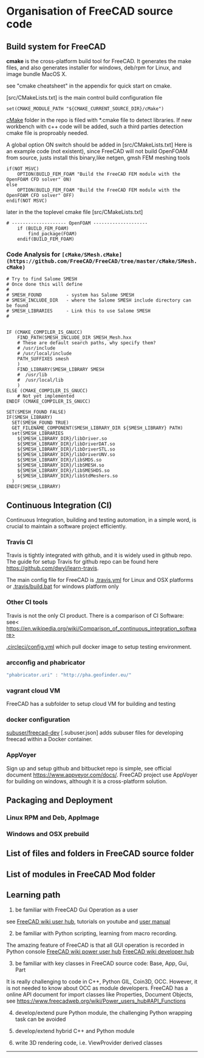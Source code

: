 
# Organisation of FreeCAD source code


## Build system for FreeCAD

**cmake** is the cross-platform build tool for FreeCAD. It  generates the make files, and also generates installer for windows, deb/rpm for Linux, and image bundle MacOS X.

see "cmake cheatsheet" in the appendix for quick start on cmake.

[src/CMakeLists.txt] is the main control build configuration file

```
set(CMAKE_MODULE_PATH "${CMAKE_CURRENT_SOURCE_DIR}/cMake")
```

[cMake](https://github.com/FreeCAD/FreeCAD/tree/master/cMake)  folder in the repo is filed with *.cmake file to detect libraries. If new workbench with c++ code will be added, such a third parties detection cmake file is proproably needed.

A global option ON switch should be added in [src/CMakeLists.txt]
Here is an example code (not existent), since FreeCAD will not build OpenFOAM from source, justs install this binary,like netgen, gmsh FEM meshing tools

```
if(NOT MSVC)
    OPTION(BUILD_FEM_FOAM "Build the FreeCAD FEM module with the OpenFOAM CFD solver" ON)
else
    OPTION(BUILD_FEM_FOAM "Build the FreeCAD FEM module with the OpenFOAM CFD solver" OFF)
endif(NOT MSVC)
```
later in the the toplevel cmake file [src/CMakeLists.txt]

```
# -------------------- OpenFOAM --------------------
    if (BUILD_FEM_FOAM)
        find_package(FOAM)
    endif(BUILD_FEM_FOAM)

```

### Code Analysis for `[cMake/SMesh.cMake](https://github.com/FreeCAD/FreeCAD/tree/master/cMake/SMesh.cMake)`

```shell
# Try to find Salome SMESH
# Once done this will define
#
# SMESH_FOUND         - system has Salome SMESH
# SMESH_INCLUDE_DIR   - where the Salome SMESH include directory can be found
# SMESH_LIBRARIES     - Link this to use Salome SMESH
#


IF (CMAKE_COMPILER_IS_GNUCC)
    FIND_PATH(SMESH_INCLUDE_DIR SMESH_Mesh.hxx
    # These are default search paths, why specify them?
    # /usr/include
    # /usr/local/include
    PATH_SUFFIXES smesh
    )
    FIND_LIBRARY(SMESH_LIBRARY SMESH
    #  /usr/lib
    #  /usr/local/lib
    )
ELSE (CMAKE_COMPILER_IS_GNUCC)
    # Not yet implemented
ENDIF (CMAKE_COMPILER_IS_GNUCC)

SET(SMESH_FOUND FALSE)
IF(SMESH_LIBRARY)
  SET(SMESH_FOUND TRUE)
  GET_FILENAME_COMPONENT(SMESH_LIBRARY_DIR ${SMESH_LIBRARY} PATH)
  set(SMESH_LIBRARIES
    ${SMESH_LIBRARY_DIR}/libDriver.so
    ${SMESH_LIBRARY_DIR}/libDriverDAT.so
    ${SMESH_LIBRARY_DIR}/libDriverSTL.so
    ${SMESH_LIBRARY_DIR}/libDriverUNV.so
    ${SMESH_LIBRARY_DIR}/libSMDS.so
    ${SMESH_LIBRARY_DIR}/libSMESH.so
    ${SMESH_LIBRARY_DIR}/libSMESHDS.so
    ${SMESH_LIBRARY_DIR}/libStdMeshers.so
  )
ENDIF(SMESH_LIBRARY)
```

## Continuous Integration (CI)

Continuous Integration, building and testing automation, in a simple word, is crucial to maintain a software project efficiently.

### Travis CI


Travis is tightly integrated with github, and it is widely used in github repo. The guide for setup Travis for github repo can be found here <https://github.com/dwyl/learn-travis>.

The main config file for FreeCAD is [.travis.yml](https://github.com/FreeCAD/FreeCAD/blob/master/.travis.yml)  for Linux and OSX platforms or [.travis/build.bat](https://github.com/FreeCAD/FreeCAD/blob/master/.travis/build.bat) for windows platform only

### Other CI tools

Travis is not the only CI product. There is a comparison of CI Software:
see< https://en.wikipedia.org/wiki/Comparison_of_continuous_integration_software>

[.circleci/config.yml](https://github.com/FreeCAD/FreeCAD/tree/master/.circleci/config.yml)
which pull docker image to setup testing environment.

### arcconfig and phabricator

```javascript
"phabricator.uri" : "http://pha.geofinder.eu/"
```
### vagrant cloud VM

FreeCAD has a subfolder to setup cloud VM for building and testing

### docker configuration
[subuser/freecad-dev](https://github.com/FreeCAD/FreeCAD/blob/master/subuser/freecad-dev)
[.subuser.json] 	adds subuser files for developing freecad within a Docker container.

### AppVoyer

Sign up and setup github and bitbucket repo is simple, see official document <https://www.appveyor.com/docs/>. FreeCAD project use AppVoyer for building on windows, although it is a cross-platform solution.


## Packaging and Deployment

### Linux RPM and Deb, AppImage

### Windows and OSX prebuild


## List of files and folders in FreeCAD source folder



## List of modules in FreeCAD Mod folder



## Learning path

1. be familiar with FreeCAD Gui Operation as a user

see [FreeCAD wiki user hub](https://www.freecadweb.org/wiki/), tutorials on youtube and [user manual]()

2. be familiar with Python scripting, learning from macro recording.

The amazing feature of FreeCAD is that all GUI operation is recorded in Python console
[FreeCAD wiki power user hub](https://www.freecadweb.org/wiki/Power_users_hub)
[FreeCAD wiki developer hub](https://www.freecadweb.org/wiki/Developer_hub)

3. be familiar with key classes in FreeCAD source code: Base, App, Gui, Part

It is really challenging to code in C++, Python GIL, Coin3D, OCC. However, it is  not needed to know about OCC as module developers.
FreeCAD has a online API document for import classes like Properties, Document Objects, see <https://www.freecadweb.org/wiki/Power_users_hub#API_Functions>

4. develop/extend pure Python module, the challenging Python wrapping task can be avoided

5. develop/extend hybrid C++ and Python module

6. write 3D rendering code, i.e. ViewProvider derived classes




************************************************************************

